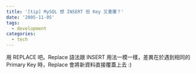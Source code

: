 ```yaml
---
title: '[tip] MySQL 想 INSERT 但 Key 又重覆？'
date: '2005-11-05'
tags:
  - development
categories:
  - tech
---
```

用 REPLACE 吧。Replace 語法跟 INSERT 用法一模一樣，差異在於遇到相同的 Primary Key 時，Replace 會將新資料直接覆蓋上去 :)